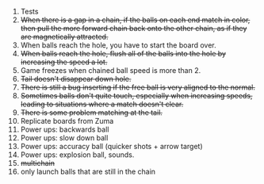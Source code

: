 1. Tests
2. ~~When there is a gap in a chain, if
   the balls on each end match in color, then pull the more
   forward chain back onto the other chain, as if they are
   magnetically attracted.~~
3. When balls reach the hole, you have to start the board over.
4. ~~When balls reach the hole, flush all of the balls into the
   hole by increasing the speed a lot.~~
5. Game freezes when chained ball speed is more than 2.
6. ~~Tail doesn't disappear down hole.~~
7. ~~There is still a bug inserting if the free ball is very aligned to the normal.~~
9.  ~~Sometimes balls don't quite touch, especially when increasing speeds, leading to situations where a match doesn't clear.~~
12. ~~There is some problem matching at the tail.~~
13. Replicate boards from Zuma
14. Power ups: backwards ball
15. Power ups: slow down ball
16. Power ups: accuracy ball (quicker shots + arrow target)
17. Power ups: explosion ball, sounds.
18. ~~multichain~~
19. only launch balls that are still in the chain
